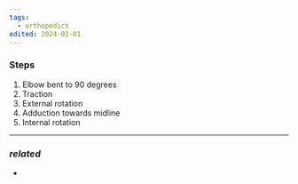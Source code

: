 ```yaml
---
tags:
  - orthopedics
edited: 2024-02-01
---
```

### Steps
1. Elbow bent to 90 degrees 
2. Traction
3. External rotation
4. Adduction towards midline
5. Internal rotation 

---
### *related*
- 